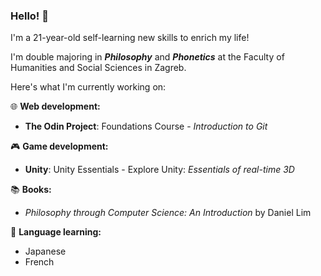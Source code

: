 ### Hello! 👋
I'm a 21-year-old self-learning new skills to enrich my life!

I'm double majoring in ***Philosophy*** and ***Phonetics*** at the Faculty of Humanities and Social Sciences in Zagreb.

Here's what I'm currently working on:

:globe_with_meridians: **Web development:**
- **The Odin Project**: Foundations Course - *Introduction to Git*

:video_game: **Game development:**
- **Unity**: Unity Essentials - Explore Unity: *Essentials of real-time 3D*

:books: **Books:**
- *Philosophy through Computer Science: An Introduction* by Daniel Lim

:brain: **Language learning:**
- Japanese
- French
<!--
**Matthias-Wolf/Matthias-Wolf** is a ✨ _special_ ✨ repository because its `README.md` (this file) appears on your GitHub profile.

Here are some ideas to get you started:

- 🔭 I’m currently working on ...
- 🌱 I’m currently learning ...
- 👯 I’m looking to collaborate on ...
- 🤔 I’m looking for help with ...
- 💬 Ask me about ...
- 📫 How to reach me: ...
- 😄 Pronouns: ...
- ⚡ Fun fact: ...
-->
